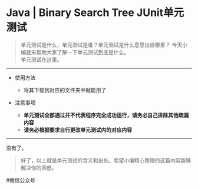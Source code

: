 # Java | Binary Search Tree JUnit单元测试
> 单元测试是什么，单元测试是谁？单元测试是什么意思出自哪里？ 今天小编就来帮助大家了解一下单元测试到底是什么。  
单元测试在这里。
- - - -
- 使用方法
	- 将其下载到对应的文件夹中就能用了

- 注意事项
	- **单元测试全部通过并不代表程序完全成功运行，请务必自己排除其他疏漏内容**
	- **请务必根据要求自行更改单元测试内的对应内容**
- - - -
没有了。

> 好了，以上就是单元测试的含义和出处。希望小编精心整理的这篇内容能够解决你的困惑。  

#微信公众号